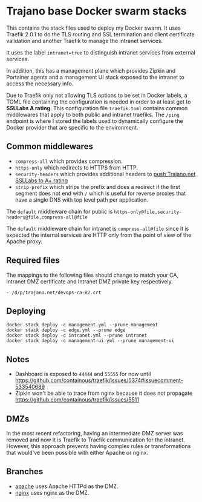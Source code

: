 # Trajano base Docker swarm stacks

This contains the stack files used to deploy my Docker swarm.  It uses Traefik 2.0.1 to do the TLS routing and SSL termination and client certificate validation and another Traefik to manage the intranet services.  

It uses the label `intranet=true` to distinguish intranet services from external services.

In addition, this has a management plane which provides Zipkin and Portainer agents and a management UI stack exposed to the intranet to access the necessary info.

Due to Traefik only not allowing TLS options to be set in Docker labels, a TOML file containing the configuration is needed in order to at least get to **SSLLabs A rating**.  This configuration file `traefik.toml` contains common middlewares that apply to both public and intranet traefiks.  The `/ping` endpoint is where I stored the labels used to dynamically configure the Docker provider that are specific to the environment.  

## Common middlewares

* `compress-all` which provides compression.
* `https-only` which redirects to HTTPS from HTTP.
* `security-headers` which provides additional headers to [push Trajano.net SSLLabs to A+ rating](https://www.ssllabs.com/ssltest/analyze.html?d=trajano.net)
* `strip-prefix` which strips the prefix and does a redirect if the first segment does not end with `/` which is useful for reverse proxies that have a single DNS with top level path per application.

The `default` middleware chain for public is `https-only@file,security-headers@file,compress-all@file`

The `default` middleware chain for intranet is `compress-all@file` since it is expected the internal services are HTTP only from the point of view of the Apache proxy.

## Required files

The mappings to the following files should change to match your CA, Intranet DMZ certificate and Intranet DMZ private key respectively.

    - /d/p/trajano.net/devops-ca-R2.crt

## Deploying

    docker stack deploy -c management.yml --prune management
    docker stack deploy -c edge.yml --prune edge
    docker stack deploy -c intranet.yml --prune intranet
    docker stack deploy -c management-ui.yml --prune management-ui

## Notes

* Dashboard is exposed to `44444` and `55555` for now until https://github.com/containous/traefik/issues/5374#issuecomment-533540689
* Zipkin won't be able to trace from nginx because it does not propagate https://github.com/containous/traefik/issues/5511

## DMZs

In the most recent refactoring, having an intermediate DMZ server was removed and now it is Traefik to Traefik communication for the intranet.  However, this approach prevents having complex rules or transformations that would've been possible with either Apache or nginx.

## Branches
* [apache](https://github.com/trajano/trajano-swarm/tree/apache) uses Apache HTTPd as the DMZ.
* [nginx](https://github.com/trajano/trajano-swarm/tree/nginx) uses nginx as the DMZ.
